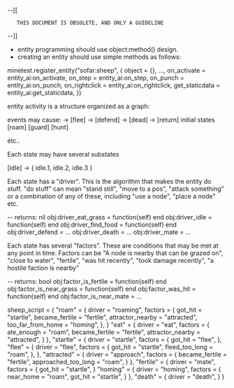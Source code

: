 
--[[

       THIS DOCUMENT IS OBSOLETE, AND ONLY A GUIDELINE

--]]

- entity programming should use object:method() design.
- creating an entity should use simple methods as follows:

minetest.register_entity("sofar:sheep", {
	object = {},
	...,
	on_activate = entity_ai:on_activate,
	on_step = entity_ai:on_step,
	on_punch = entity_ai:on_punch,
	on_rightclick = entity_ai:on_rightclick,
	get_staticdata = entity_ai:get_staticdata,
})

entity activity is a structure organized as a graph:

events may cause:
  -> [flee]
  -> [defend]
  -> [dead]
  -> [return]
initial states
[roam]
[guard]
[hunt]

etc..

Each state may have several substates

[idle] -> { idle.1, idle.2, idle.3 }

Each state has a "driver". This is the algorithm that makes the entity do
stuff. "do stuff" can mean "stand still", "move to a pos", "attack something" or
a combination of any of these, including "use a node", "place a node" etc.

-- returns: nil
obj:driver_eat_grass = function(self) end
obj:driver_idle = function(self) end
obj:driver_find_food = function(self) end
obj:driver_defend = ...
obj:driver_death = ...
obj:driver_mate = ...

Each state has several "factors". These are conditions that may be met at any
point in time. Factors can be "A node is nearby that can be grazed on", "close to water",
"fertile", "was hit recently", "took damage recently", "a hostile faction is nearby"

-- returns: bool
obj:factor_is_fertile = function(self) end
obj:factor_is_near_grass = function(self) end
obj:factor_was_hit = function(self) end
obj:factor_is_near_mate = ...

sheep_script = {
	"roam" = {
		driver = "roaming",
		factors = {
			got_hit = "startle",
			became_fertile = "fertile",
			attractor_nearby = "attracted",
			too_far_from_home = "homing",
		},
	}
	"eat" = {
		driver = "eat",
		factors = {
			ate_enough = "roam",
			became_fertile = "fertile",
			attractor_nearby = "attracted",
		}
	},
	"startle" = {
		driver = "startle",
		factors = {
			got_hit = "flee",
		},
	"flee" = {
		driver = "flee",
		factors = {
			got_hit = "startle",
			fleed_too_long = "roam",
		},
	},
	"attracted" = {
		driver = "approach",
		factors = {
			became_fertile = "fertile",
			approached_too_long = "roam",
		}
	},
	"fertile" = {
		driver = "mate",
		factors = {
			got_hit = "startle",
		}
	"homing" = {
		driver = "homing",
		factors = {
			near_home = "roam",
			got_hit = "startle",
		}
	},
	"death" = {
		driver = "death",
	}
}

